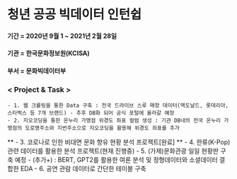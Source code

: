 # 청년 공공 빅데이터 인턴쉽

#### 기간 = 2020년 9월 1 ~ 2021년 2월 28일
#### 기관 = 한국문화정보원(KCISA)
#### 부서 = 문화빅데이터부<br>

### < Project & Task >
    - 1. 웹 크롤링을 통한 Data 구축 : 전국 드라이브 스루 매장 데이터(맥도날드, 롯데리아, 스타벅스 등 7개 브랜드) - 추후 DB화 되어 공식 포털에 올라갈 예정
    - 2. 지오코딩을 통한 온누리 가맹점 위경도 좌표 컬럼 생성 : 기관 DB내의 전국 온누리 가맹점의 도로명주소와 지번주소으로 지오코딩을 활용해 위경도 좌표를 추가
**  - 3. 코로나로 인한 비대면 문화 향유 현황 분석 프로젝트[완료] **
    - 4. 한류(K-Pop) 관련 데이터를 활용한 분석 프로젝트(현재 진행중)
    - 5. (가제)문화관광 일일 현황판 구축 예정 - (추가+) : BERT, GPT2를 활용한 여론 분석 및 정형데이터와 소셜데이터 결합한 EDA
    - 6. 공연 관람 데이터로 간단한 테이블 구축
